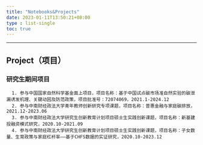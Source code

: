 ```yaml
---
title: "Notebooks&Projects"
date: 2023-01-11T13:50:21+08:00
type : list-single
toc: true
---
```

***

## Project（项目）

### 研究生期间项目

      1. 参与中国国家自然科学基金面上项目，项目名称：基于中国试点碳市场准自然实验的碳泄漏诱发机理、关键动因及防范政策，项目批准号：72074069，2021.1-2024.12
      2. 参与中南财经政法大学青年教师创新研究专项课题，项目名称：普惠金融与家庭碳排放，2021.12-2023.06
      3. 参与中南财经政法大学研究生创新教育计划项目硕士生实践创新课题，项目名称：新基建投融资模式研究，2020.10-2021.09
      4. 参与中南财经政法大学研究生创新教育计划项目硕士生实践创新课题，项目名称：子女数量、生育政策与家庭杠杆率——基于CHFS数据的实证研究，2020.10-2023.12





